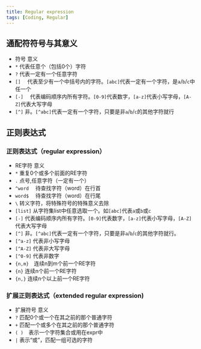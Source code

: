 ```yaml
---
title: Regular expression
tags: [Coding, Regular]
---
```

## 通配符符号与其意义


-  符号     意义
-  `*`        代表任意个（包括0个）字符
-  `?`        代表一定有一个任意字符
-  `[]`　    代表至少有一个中括号内的字符。`[abc]`代表一定有一个字符，是`a`/`b`/`c`中任一个
-  `[-]`　   代表编码顺序内所有字符。`[0-9]`代表数字，`[a-z]`代表小写字母，`[A-Z]`代表大写字母
-  `[^]`    非。`[^abc]`代表一定有一个字符，只要是非`a`/`b`/`c`的其他字符就行

## 正则表达式


### 正则表达式（regular expression）


-  RE字符    意义
-  `*`       重复0个或多个前面的RE字符
-  `.`       点号,任意字符（一定有一个）
-  `^word`　 待查找字符（word）在行首
-  `word$`　 待查找字符（word）在行尾
-  `\`        转义字符，将特殊符号的特殊意义去除
-  `[list]`  从字符集list中任意选取一个。如`[abc]`代表`a`或`b`或`c`
-  `[-]`     代表编码顺序内所有字符。`[0-9]`代表数字，`[a-z]`代表小写字母，`[A-Z]`代表大写字母
-  `[^]`    非。`[^abc]`代表一定有一个字符，只要是非`a`/`b`/`c`的其他字符就行。
-  `[^a-z]` 代表非小写字母
-  `[^A-Z]`  代表非大写字母
-  `[^0-9]`  代表非数字
- `{n,m}`　连续n到m个前一个RE字符
- `{n}`    连续n个前一个RE字符
- `{n,}`    连续n个以上前一个RE字符

### 扩展正则表达式（extended regular expression)


-  扩展符号    意义
-  `?`    匹配0个或一个在其之前的那个普通字符
-  `+`    匹配一个或多个在其之前的那个普通字符
-  `( )`　表示一个字符集合或用在expr中
-  `|`    表示“或”，匹配一组可选的字符

